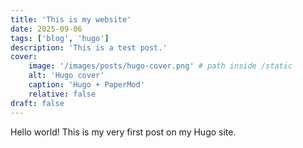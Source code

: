 ```yaml
---
title: 'This is my website'
date: 2025-09-06
tags: ['blog', 'hugo']
description: 'This is a test post.'
cover:
    image: '/images/posts/hugo-cover.png' # path inside /static
    alt: 'Hugo cover'
    caption: 'Hugo + PaperMod'
    relative: false
draft: false
---
```


Hello world! This is my very first post on my Hugo site.
